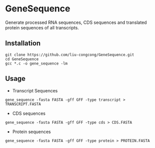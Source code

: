 # GeneSequence

Generate processed RNA sequences, CDS sequences and translated protein sequences of all transcripts.

## Installation

```shell
git clone https://github.com/liu-congcong/GeneSequence.git
cd GeneSequence
gcc *.c -o gene_sequence -lm
```

## Usage

* Transcript Sequences

```shell
gene_sequence -fasta FASTA -gff GFF -type transcript > TRANSCRIPT.FASTA
```

* CDS sequences

```shell
gene_sequence -fasta FASTA -gff GFF -type cds > CDS.FASTA
```

* Protein sequences

```shell
gene_sequence -fasta FASTA -gff GFF -type protein > PROTEIN.FASTA
```
